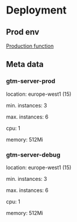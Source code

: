 # Deployment

## Prod env
[Production function](https://console.cloud.google.com/run/detail/europe-west1/gtm-server-prod/yaml/view?cloudshell=false&project=sligro-nl-data)

## Meta data
### gtm-server-prod
location: europe-west1 (15)

min. instances: 3

max. instances: 6

cpu: 1

memory: 512Mi
### gtm-server-debug
location: europe-west1 (15)

min. instances: 3

max. instances: 6

cpu: 1

memory: 512Mi

